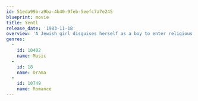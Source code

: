 ```yaml
---
id: 51eda99b-a9ba-4b40-9feb-5eefc7a7e245
blueprint: movie
title: Yentl
release_date: '1983-11-18'
overview: 'A Jewish girl disguises herself as a boy to enter religious training.'
genres:
  -
    id: 10402
    name: Music
  -
    id: 18
    name: Drama
  -
    id: 10749
    name: Romance
---
```


